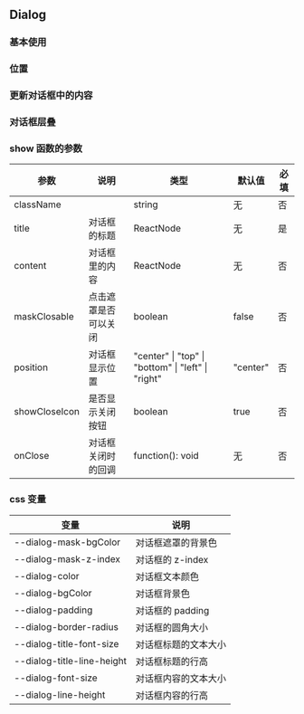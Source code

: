 ## Dialog

### 基本使用

<code src="../demo/dialog/dialog1.tsx"></code>

### 位置

<code src="../demo/dialog/dialog2.tsx"></code>

### 更新对话框中的内容

<code src="../demo/dialog/dialog3.tsx"></code>

### 对话框层叠

<code src="../demo/dialog/dialog4.tsx"></code>

### show 函数的参数

| 参数          | 说明                 | 类型                                               | 默认值   | 必填 |
| ------------- | -------------------- | -------------------------------------------------- | -------- | ---- |
| className     |                      | string                                             | 无       | 否   |
| title         | 对话框的标题         | ReactNode                                          | 无       | 是   |
| content       | 对话框里的内容       | ReactNode                                          | 无       | 否   |
| maskClosable  | 点击遮罩是否可以关闭 | boolean                                            | false    | 否   |
| position      | 对话框显示位置       | "center" \| "top" \| "bottom" \| "left" \| "right" | "center" | 否   |
| showCloseIcon | 是否显示关闭按钮     | boolean                                            | true     | 否   |
| onClose       | 对话框关闭时的回调   | function(): void                                   | 无       | 否   |

### css 变量

| 变量                       | 说明                 |
| -------------------------- | -------------------- |
| --dialog-mask-bgColor      | 对话框遮罩的背景色   |
| --dialog-mask-z-index      | 对话框的 z-index     |
| --dialog-color             | 对话框文本颜色       |
| --dialog-bgColor           | 对话框背景色         |
| --dialog-padding           | 对话框的 padding     |
| --dialog-border-radius     | 对话框的圆角大小     |
| --dialog-title-font-size   | 对话框标题的文本大小 |
| --dialog-title-line-height | 对话框标题的行高     |
| --dialog-font-size         | 对话框内容的文本大小 |
| --dialog-line-height       | 对话框内容的行高     |
